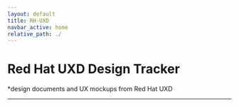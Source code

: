 ```yaml
---
layout: default
title: RH-UXD
navbar_active: home
relative_path: ./
---
```


# Red Hat UXD Design Tracker
*design documents and UX mockups from Red Hat UXD

----
